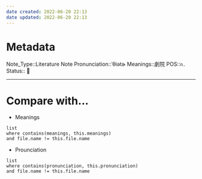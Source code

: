 ```yaml
---
date created: 2022-06-20 22:13
date updated: 2022-06-20 22:13
---
```

# Metadata

Note_Type::Literature Note
Pronunciation::ˈθiətɚ
Meanings::劇院
POS::`n.`
Status:: 👶

---

# Compare with...

- Meanings

```dataview
list
where contains(meanings, this.meanings)
and file.name != this.file.name
```

- Prounciation

```dataview
list
where contains(pronunciation, this.pronunciation)
and file.name != this.file.name
```

